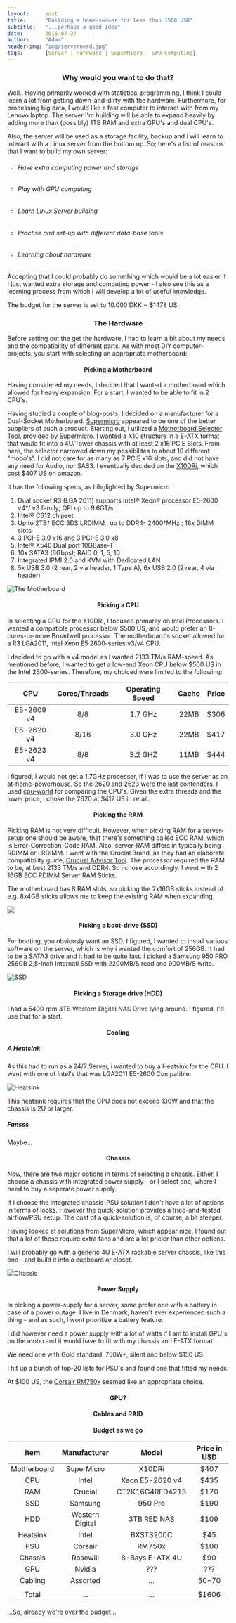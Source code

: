 ```yaml
---
layout:     post
title:      "Building a home-server for less than 1500 USD"
subtitle:   "...perhaps a good idea"
date:       2016-07-27
author:     "Adam"
header-img: "img/servernerd.jpg"
tags:		[Server | Hardware | SuperMicro | GPU-Computing]
---
```


<h3><center> Why would you want to do that? </center></h3>
Well.. Having primarily worked with statistical programming, I think I could learn a lot from getting down-and-dirty with the hardware. Furthermore, for processing big data, I would like a fast computer to interact with from my Lenovo laptop. The server I'm building will be able to expand heavily by adding more than (possibly) 1TB RAM and extra GPU's and dual CPU's.

Also, the server will be used as a storage facility, backup and I will learn to interact with a Linux server from the bottom up. So; here's a list of reasons that I want to build my own server:

<ul style="list-style-type:circle">
 <li><h6> Have extra computing power and storage</h6></li>
 <li><h6> Play with GPU computing </h6></li>
 <li><h6> Learn Linux Server building</h6></li>
 <li><h6> Practise and set-up with different data-base tools</h6></li>
 <li><h6> Learning about hardware</h6></li>
</ul>

Accepting that I could probably do something which would be a lot easier if I just wanted extra storage and computing power - I also see this as a learning process from which I will develop a lot of useful knowledge. 

The budget for the server is set to 10.000 DKK ~ $1478 US. 

<h3><center> The Hardware </center></h3>

Before setting out the get the hardware, I had to learn a bit about my needs and the compatibility of different parts. As with most DIY computer-projects, you start with selecting an appropriate motherboard:

<h4><center> Picking a Motherboard </center></h4>

Having considered my needs, I decided that I wanted a motherboard which allowed for heavy expansion. For a start, I wanted to be able to fit in 2 CPU's. 

Having studied a couple of blog-posts, I decided on a manufacturer for a Dual-Socket Motherboard. [Supermicro](https://www.supermicro.nl/index.cfm) appeared to be one of the better suppliers of such a product. Starting out, I utilized a [Motherboard Selector Tool](http://mbsa.supermicro.com/mbsa/), provided by Supermicro. I wanted a X10 structure in a E-ATX format that would fit into a 4U/Tower chassis with at least 2 x16 PCIE Slots. From here, the selector narrowed down my possibilites to about 10 different "mobo's". I did not care for as many as 7 PCIE x16 slots, and did not have any need for Audio, nor SAS3. I eventually decided on the [X10DRi](http://www.supermicro.com/products/motherboard/xeon/c600/x10dri.cfm), which cost $407 US on amazon. 

It has the following specs, as hihglighted by Supermicro

1. Dual socket R3 (LGA 2011) supports
    Intel® Xeon® processor E5-2600
    v4†/ v3 family; QPI up to 9.6GT/s
2. Intel® C612 chipset
3. Up to 2TB† ECC 3DS LRDIMM , up to
    DDR4- 2400†MHz ; 16x DIMM slots
4. 3 PCI-E 3.0 x16 and 3 PCI-E 3.0 x8
5. Intel® X540 Dual port 10GBase-T
6. 10x SATA3 (6Gbps); RAID 0, 1, 5, 10
7. Integrated IPMI 2.0 and KVM with
    Dedicated LAN
8. 5x USB 3.0 (2 rear, 2 via header, 1 Type A), 6x USB 2.0 (2 rear, 4 via header)



![The Motherboard](http://imagescdn.tweaktown.com/content/6/7/6780_04_supermicro_x10dri_t_intel_c612_server_motherboard_review.jpg)



<h4><center> Picking a CPU </center></h4>

In selecting a CPU for the X10DRi, I focused primarily on Intel Processors. I wanted a compatible processor below $500 US, and would prefer an 8-cores-or-more  Broadwell processor. The motherboard's socket allowed for a R3 LGA2011, Intel Xeon E5 2600-series v3/v4 CPU.

I decided to go with a v4 model as I wanted 2133 TM/s RAM-speed. As mentioned before, I wanted to get a low-end Xeon CPU below $500 US in the Intel 2600-series. Therefore, my choiced were limited to the following:

|CPU       |Cores/Threads|Operating Speed|Cache|Price|
|:--------:|:-----------:|:-------------:|:---:|:---:|
|E5-2609 v4| 8/8 		 |1.7 GHz        |22MB |$306 |
|E5-2620 v4| 8/16        |3.0 GHz        |22MB |$417 |
|E5-2623 v4| 8/8 		 |3.2 GHZ        |11MB |$444 |

I figured, I would not get a 1.7GHz processer, if I was to use the server as an at-home-powerhouse. So the 2620 and 2623 were the last contenders. I used [cpu-world](http://www.cpu-world.com/Compare/406/Intel_Xeon_E5-2620_v4_vs_Intel_Xeon_E5-2623_v4.html) for comparing the CPU's. Given the extra threads and the lower price, i chose the 2620 at $417 US in retail. 

<h4><center> Picking the RAM </center></h4>

Picking RAM is not very difficult. However, when picking RAM for a server-setup one should be aware, that there's something called ECC RAM, which is Error-Correction-Code RAM. Also, server-RAM differs in typically being RDIMM or LRDIMM. I went with the Crucial Brand, as they had an elaborate compatibility guide, [Crucual Advisor Tool](http://www.crucial.com/usa/en/memory-info?cm_re=top-nav-_-flyout-memory-_-us-memory). The processor required the RAM to be, at best 2133 TM/s and DDR4. So i chose accordingly. I went with 2 16GB ECC RDIMM Server RAM Sticks. 

The motherboard has 8 RAM slots, so picking the 2x16GB sticks instead of e.g. 8x4GB sticks allows me to keep the existing RAM when expanding.

<img align="center" src="http://static.nix.ru/autocatalog/memory_modules_Crucial/198657_3159_draft_large.jpg" rotate="90">


<h4><center> Picking a boot-drive (SSD) </center></h4>

For booting, you obviously want an SSD. I figured, I wanted to install various software on the server, which is why i wanted the comfort of 256GB. It had to be a SATA3 drive and it had to be quite fast. I picked a Samsung 950 PRO 256GB 2,5-Inch Internatl SSD with 2200MB/S read and 900MB/S write.

![SSD](http://cdn.pcpartpicker.com/static/forever/images/product/c3080e7c05ad8abee6ca41fea18545dd.256c.jpg)

<h4><center> Picking a Storage drive (HDD)</center></h4>
I had a 5400 rpm 3TB Western Digital NAS Drive lying around. I figured, I'd use that for a start. 

<h4><center> Cooling </center></h4>

<h5> A Heatsink </h5>

As this had to run as a 24/7 Server, i wanted to buy a Heatsink for the CPU. I went with one of Intel's that was LGA2011 E5-2600  Compatible. 

![Heatsink](https://images-na.ssl-images-amazon.com/images/I/41hrUePQipL.jpg)

This heatsink requires that the CPU does not exceed 130W and that the chassis is 2U or larger.

<h5> Fansss </h5>

Maybe...

<h4><center> Chassis </center></h4>

Now, there are two major options in terms of selecting a chassis. Either, I choose a chassis with integrated power supply - or I select one, where I need to buy a seperate power supply. 

If I choose the integrated chassis-PSU solution I don't have a lot of options in terms of looks. However the quick-solution provides a tried-and-tested airflow/PSU setup. The cost of a quick-solution is, of course, a bit steeper. 

Having looked at solutions from SuperMicro, which appear nice, I found out that a lot of these require extra fans and are a lot pricier than other options. 

I will probably go with a generic 4U E-ATX rackable server chassis, like this one - and build it into a cupboard or closet.

![Chassis](https://images-na.ssl-images-amazon.com/images/I/41VpsoO5pzL.jpg)

<h4><center> Power Supply </center></h4>

In picking a power-supply for a server, some prefer one with a battery in case of a power outage. I live in Denmark; haven't ever experienced such a thing - and as such, I wont prioritize a battery feature. 

I did however need a power supply with a lot of watts if I am to install GPU's on the mobo and it would have to fit with my chassis and E-ATX format. 

We need one with Gold standard, 750W+, silent and below $150 US.

I hit up a bunch of top-20 lists for PSU's and found one that fitted my needs.

At $100 US, the [Corsair RM750x](http://www.newegg.com/Product/Product.aspx?Item=N82E16817139142&nm_mc=AFC-C8Junction&cm_mmc=AFC-C8Junction-VigLink2-_-na-_-na-_-na&cm_sp=&AID=10446076&PID=3821802&SID=ir4rcyl0rq0035wt00053) seemed like an appropriate choice. 

<h4><center> GPU? </center></h4>

<h4><center> Cables and RAID </center></h4>

<h4><center> Budget as we go </center></h4>

|Item|Manufacturer|Model|Price in U$D|
|:--:|:----------:|:---:|:----------:|
|Motherboard|SuperMicro|X10DRi|$407|
|CPU|Intel|Xeon E5-2620 v4|$435|
|RAM|Crucial|CT2K16G4RFD4213|$170|
|SSD|Samsung|950 Pro|$190|
|HDD|Western Digital|3TB RED NAS|$109|
|Heatsink|Intel|BXSTS200C|$45|
|PSU|Corsair|RM750x|$100|
|Chassis|Rosewill|8-Bays E-ATX 4U|$90|
|GPU|Nvidia|???|???|
|Cabling|Assorted|...|$50-$70|
|||||
|Total|...|...|$1606|

...So, already we're over the budget...








 



















